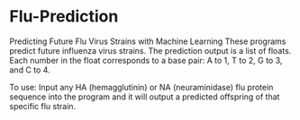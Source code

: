 # Flu-Prediction
Predicting Future Flu Virus Strains with Machine Learning 
These programs predict future influenza virus strains. The prediction output is a list of floats. Each number in the float corresponds to a base pair:
A to 1, T to 2, G to 3, and C to 4.

To use:
Input any HA (hemagglutinin) or NA (neuraminidase) flu protein sequence into the program and it will output a predicted offspring of that specific flu strain.
